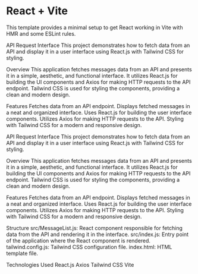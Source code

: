 # React + Vite

This template provides a minimal setup to get React working in Vite with HMR and some ESLint rules.

API Request Interface
This project demonstrates how to fetch data from an API and display it in a user interface using React.js with Tailwind CSS for styling.

Overview
This application fetches messages data from an API and presents it in a simple, aesthetic, and functional interface. It utilizes React.js for building the UI components and Axios for making HTTP requests to the API endpoint. Tailwind CSS is used for styling the components, providing a clean and modern design.

Features
Fetches data from an API endpoint.
Displays fetched messages in a neat and organized interface.
Uses React.js for building the user interface components.
Utilizes Axios for making HTTP requests to the API.
Styling with Tailwind CSS for a modern and responsive design.

API Request Interface
This project demonstrates how to fetch data from an API and display it in a user interface using React.js with Tailwind CSS for styling.

Overview
This application fetches messages data from an API and presents it in a simple, aesthetic, and functional interface. It utilizes React.js for building the UI components and Axios for making HTTP requests to the API endpoint. Tailwind CSS is used for styling the components, providing a clean and modern design.

Features
Fetches data from an API endpoint.
Displays fetched messages in a neat and organized interface.
Uses React.js for building the user interface components.
Utilizes Axios for making HTTP requests to the API.
Styling with Tailwind CSS for a modern and responsive design.

Structure
src/MessageList.js: React component responsible for fetching data from the API and rendering it in the interface.
src/index.js: Entry point of the application where the React component is rendered.
tailwind.config.js: Tailwind CSS configuration file.
index.html: HTML template file.

Technologies Used
React.js
Axios
Tailwind CSS
Vite
